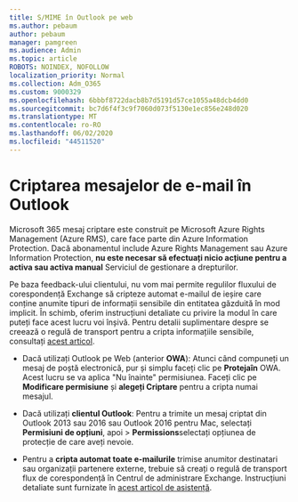 ```yaml
---
title: S/MIME în Outlook pe web
ms.author: pebaum
author: pebaum
manager: pamgreen
ms.audience: Admin
ms.topic: article
ROBOTS: NOINDEX, NOFOLLOW
localization_priority: Normal
ms.collection: Adm_O365
ms.custom: 9000329
ms.openlocfilehash: 6bbbf8722dacb8b7d5191d57ce1055a48dcb4dd0
ms.sourcegitcommit: bc7d6f4f3c9f7060d073f5130e1ec856e248d020
ms.translationtype: MT
ms.contentlocale: ro-RO
ms.lasthandoff: 06/02/2020
ms.locfileid: "44511520"
---
```

# <a name="encrypt-email-messages-in-outlook"></a>Criptarea mesajelor de e-mail în Outlook

Microsoft 365 mesaj criptare este construit pe Microsoft Azure Rights Management (Azure RMS), care face parte din Azure Information Protection. Dacă abonamentul include Azure Rights Management sau Azure Information Protection, **nu este necesar să efectuați nicio acțiune pentru a activa sau activa manual** Serviciul de gestionare a drepturilor.

Pe baza feedback-ului clientului, nu vom mai permite regulilor fluxului de corespondență Exchange să cripteze automat e-mailul de ieșire care conține anumite tipuri de informații sensibile din entitatea găzduită în mod implicit. În schimb, oferim instrucțiuni detaliate cu privire la modul în care puteți face acest lucru voi înșivă. Pentru detalii suplimentare despre se creează o regulă de transport pentru a cripta informațiile sensibile, consultați [acest articol](https://aka.ms/OmeEtr).

- Dacă utilizați Outlook pe Web (anterior **OWA**): Atunci când compuneți un mesaj de poștă electronică, pur și simplu faceți clic pe **Protejaîn** OWA. Acest lucru se va aplica "Nu înainte" permisiunea. Faceți clic pe **Modificare permisiune** și **alegeți Criptare** pentru a cripta numai mesajul.

- Dacă utilizați **clientul Outlook**: Pentru a trimite un mesaj criptat din Outlook 2013 sau 2016 sau Outlook 2016 pentru Mac, selectați **Permisiuni de opțiuni**, apoi  >  **Permissions**selectați opțiunea de protecție de care aveți nevoie.

- Pentru a **cripta automat toate e-mailurile** trimise anumitor destinatari sau organizații partenere externe, trebuie să creați o regulă de transport flux de corespondență în Centrul de administrare Exchange. Instrucțiuni detaliate sunt furnizate în [acest articol de asistență](https://docs.microsoft.com/microsoft-365/compliance/define-mail-flow-rules-to-encrypt-email#create-mail-flow-rules-to-encrypt-email-messages-with-the-new-ome-capabilities).

